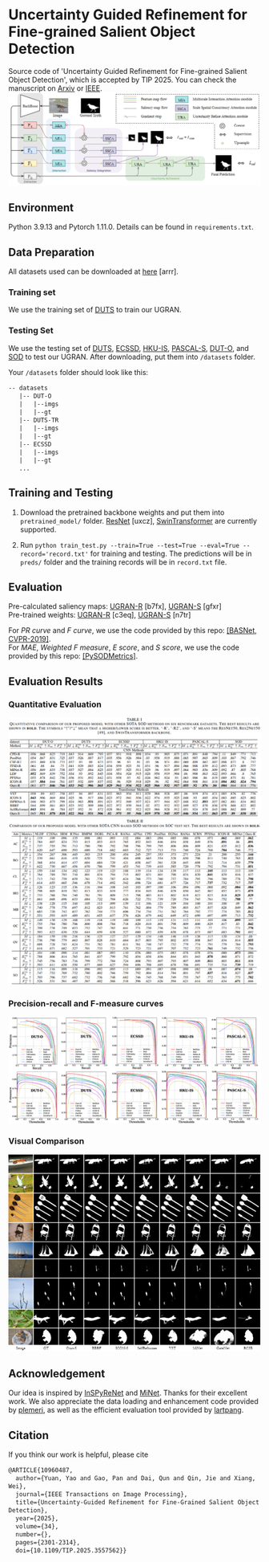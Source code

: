 # Uncertainty Guided Refinement for Fine-grained Salient Object Detection
Source code of 'Uncertainty Guided Refinement for Fine-grained Salient Object Detection', which is accepted by TIP 2025. You can check the manuscript on [Arxiv](https://arxiv.org/abs/2504.09666) or [IEEE](ieeexplore.ieee.org/document/10960487). 
![](./figures/Overview.png)

## Environment

Python 3.9.13 and Pytorch 1.11.0. Details can be found in `requirements.txt`. 

## Data Preparation
All datasets used can be downloaded at [here](https://pan.baidu.com/s/1fw4uB6W8psX7roBOgbbXyA) [arrr]. 

### Training set
We use the training set of [DUTS](http://saliencydetection.net/duts/) to train our UGRAN. 

### Testing Set
We use the testing set of [DUTS](http://saliencydetection.net/duts/), [ECSSD](http://www.cse.cuhk.edu.hk/leojia/projects/hsaliency/dataset.html), [HKU-IS](https://i.cs.hku.hk/~gbli/deep_saliency.html), [PASCAL-S](http://cbi.gatech.edu/salobj/), [DUT-O](http://saliencydetection.net/dut-omron/), and [SOD](http://elderlab.yorku.ca/SOD.) to test our UGRAN. After downloading, put them into `/datasets` folder.

Your `/datasets` folder should look like this:

````
-- datasets
   |-- DUT-O
   |   |--imgs
   |   |--gt
   |-- DUTS-TR
   |   |--imgs
   |   |--gt
   |-- ECSSD
   |   |--imgs
   |   |--gt
   ...
````

## Training and Testing
1. Download the pretrained backbone weights and put them into `pretrained_model/` folder. [ResNet](https://pan.baidu.com/s/1JBEa06CT4hYh8hR7uuJ_3A) [uxcz], [SwinTransformer](https://github.com/microsoft/Swin-Transformer) 
are currently supported. <!--, [T2T-ViT](https://github.com/yitu-opensource/T2T-ViT), [EfficientNet](https://github.com/lukemelas/EfficientNet-PyTorch)  -->

2. Run `python train_test.py --train=True --test=True --eval=True --record='record.txt'` for training and testing. The predictions will be in `preds/` folder and the training records will be in `record.txt` file. 

## Evaluation
Pre-calculated saliency maps: [UGRAN-R](https://pan.baidu.com/s/1TOib2DkstrBXuvbEk2tdEg) [b7fx], [UGRAN-S](https://pan.baidu.com/s/1nQFeWXj9_niRlxfsenk3uw) [gfxr]\
Pre-trained weights: [UGRAN-R](https://pan.baidu.com/s/1T_a6e0Gl-y-ux863ZqQZDg) [c3eq], [UGRAN-S](https://pan.baidu.com/s/1HkzImadLxYT_SpFR0pjBMw) [n7tr]

For *PR curve* and *F curve*, we use the code provided by this repo: [[BASNet, CVPR-2019]](https://github.com/xuebinqin/Binary-Segmentation-Evaluation-Tool). \
For *MAE*, *Weighted F measure*, *E score*, and *S score*, we use the code provided by this repo: [[PySODMetrics]](https://github.com/lartpang/PySODMetrics). 

<!--For more information about evaluation, please refer to `Evaluation/Guidance.md`.  -->

## Evaluation Results
### Quantitative Evaluation
![](./figures/Quantitative_comparison.png)
![](./figures/Quantitative_comparison2.png)

### Precision-recall and F-measure curves
![](./figures/PR.png)

### Visual Comparison
![](./figures/Visual_Comparison.png)

## Acknowledgement
Our idea is inspired by [InSPyReNet](https://github.com/plemeri/inspyrenet) and [MiNet](https://github.com/lartpang/MINet). Thanks for their excellent work. 
We also appreciate the data loading and enhancement code provided by [plemeri](https://github.com/plemeri), as well as the efficient evaluation tool provided by [lartpang](https://github.com/lartpang/PySODMetrics). 

## Citation
If you think our work is helpful, please cite 

```
@ARTICLE{10960487,
  author={Yuan, Yao and Gao, Pan and Dai, Qun and Qin, Jie and Xiang, Wei},
  journal={IEEE Transactions on Image Processing}, 
  title={Uncertainty-Guided Refinement for Fine-Grained Salient Object Detection}, 
  year={2025},
  volume={34},
  number={},
  pages={2301-2314},
  doi={10.1109/TIP.2025.3557562}}
```


